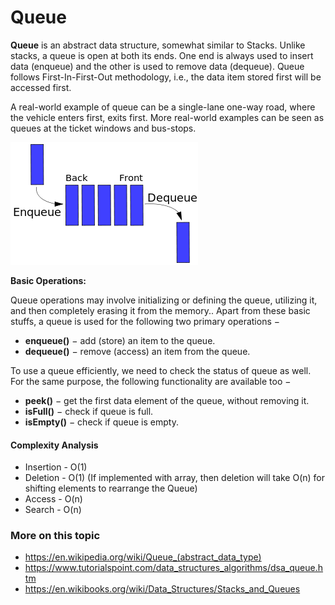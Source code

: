 # Queue

**Queue** is an abstract data structure, somewhat similar to Stacks. Unlike stacks, a queue is open at both its ends. One end is always used to insert data (enqueue) and the other is used to remove data (dequeue). Queue follows First-In-First-Out methodology, i.e., the data item stored first will be accessed first.

A real-world example of queue can be a single-lane one-way road, where the vehicle enters first, exits first. More real-world examples can be seen as queues at the ticket windows and bus-stops.

![Queue](queue.svg)

**Basic Operations:**

Queue operations may involve initializing or defining the queue, utilizing it, and then completely erasing it from the memory.. Apart from these basic stuffs, a queue is used for the following two primary operations −

- **enqueue()** − add (store) an item to the queue.
- **dequeue()** − remove (access) an item from the queue.

To use a queue efficiently, we need to check the status of queue as well. For the same purpose, the following functionality are available too −

- **peek()** − get the first data element of the queue, without removing it.
- **isFull()** − check if queue is full.
- **isEmpty()** − check if queue is empty.


#### Complexity Analysis
- Insertion - O(1)
- Deletion - O(1) (If implemented with array, then deletion will take O(n) for shifting elements to rearrange the Queue)
- Access - O(n)
- Search - O(n)

### More on this topic
- https://en.wikipedia.org/wiki/Queue_(abstract_data_type)
- https://www.tutorialspoint.com/data_structures_algorithms/dsa_queue.htm
- https://en.wikibooks.org/wiki/Data_Structures/Stacks_and_Queues
